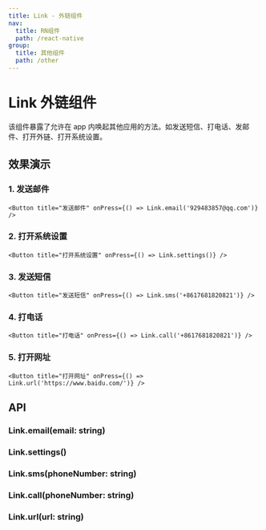 ```yaml
---
title: Link - 外链组件
nav:
  title: RN组件
  path: /react-native
group:
  title: 其他组件
  path: /other
---
```


# Link 外链组件

该组件暴露了允许在 app 内唤起其他应用的方法。如发送短信、打电话、发邮件、打开外链、打开系统设置。

## 效果演示

### 1. 发送邮件

```tsx | pure
<Button title="发送邮件" onPress={() => Link.email('929483857@qq.com')} />
```

### 2. 打开系统设置

```tsx | pure
<Button title="打开系统设置" onPress={() => Link.settings()} />
```

### 3. 发送短信

```tsx | pure
<Button title="发送短信" onPress={() => Link.sms('+8617681820821')} />
```

### 4. 打电话

```tsx | pure
<Button title="打电话" onPress={() => Link.call('+8617681820821')} />
```

### 5. 打开网址

```tsx | pure
<Button title="打开网址" onPress={() => Link.url('https://www.baidu.com/')} />
```

## API

### Link.email(email: string)

### Link.settings()

### Link.sms(phoneNumber: string)

### Link.call(phoneNumber: string)

### Link.url(url: string)
